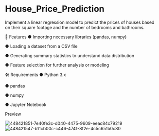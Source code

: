# House_Price_Prediction
Implement a linear regression model to predict the prices of houses based on their square footage and the number of bedrooms and bathrooms.

🚀 Features
● Importing necessary libraries (pandas, numpy)

● Loading a dataset from a CSV file

● Generating summary statistics to understand data distribution

● Feature selection for further analysis or modeling

🛠️ Requirements
● Python 3.x

● pandas

● numpy

● Jupyter Notebook

Preview

![448421851-7e40fe3c-d040-4475-9609-eeac84c79219](https://github.com/user-attachments/assets/da932945-d14d-4896-9ab8-5286a1c297e5)
![448421547-b11cb00c-c446-4741-8f2e-4c5c651b0c80](https://github.com/user-attachments/assets/6ded8dab-62e8-45a7-8bb2-8ca6efca478d)
